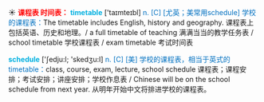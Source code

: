 ☀ <font color="red">**课程表 时间表：**</font>
<font color="sky blue">**timetable**</font> ['taɪmteɪbl] 
<font color="#0070c0">n. [C] [尤英；美常用schedule] 学校的课程表：</font>The timetable includes English, history and geography. 课程表上包括英语、历史和地理。/ a full timetable of teaching 满满当当的教学任务表 / school timetable 学校课程表 / exam timetable 考试时间表 

<font color="sky blue">**schedule**</font> ['ʃedju:l; 'skedӡu:l] 
<font color="#0070c0">n. [C] [美] 学校的课程表，相当于英式的timetable：</font>class, course, exam, lecture, school schedule 课程表；课程安排；考试安排；讲座安排；学校作息表 / Chinese will be on the school schedule from next year. 从明年开始中文将排进学校的课程表。
